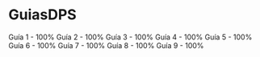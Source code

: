# GuiasDPS
Guía 1 - 100%
Guía 2 - 100%
Guía 3 - 100%
Guía 4 - 100%
Guía 5 - 100%
Guía 6 - 100%
Guía 7 - 100%
Guía 8 - 100%
Guía 9 - 100%